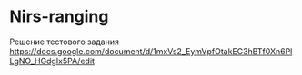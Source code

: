 # Nirs-ranging
Решение тестового задания https://docs.google.com/document/d/1mxVs2_EymVpfOtakEC3hBTf0Xn6PlLgNO_HGdgIx5PA/edit

